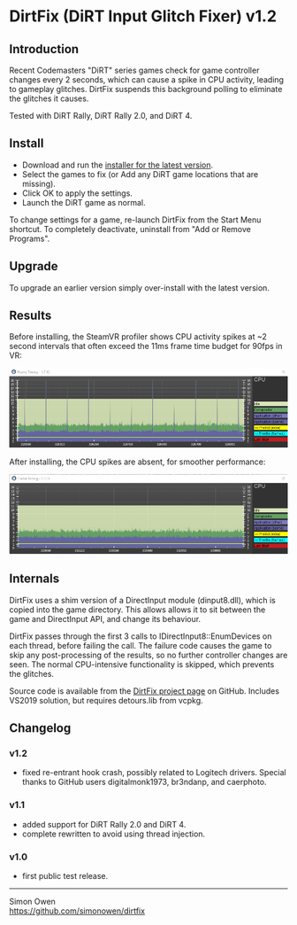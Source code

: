 # DirtFix (DiRT Input Glitch Fixer) v1.2

## Introduction

Recent Codemasters "DiRT" series games check for game controller changes every
2 seconds, which can cause a spike in CPU activity, leading to gameplay glitches.
DirtFix suspends this background polling to eliminate the glitches it causes.

Tested with DiRT Rally, DiRT Rally 2.0, and DiRT 4.

## Install

- Download and run the [installer for the latest version](https://github.com/simonowen/dirtfix/releases/latest).
- Select the games to fix (or Add any DiRT game locations that are missing).
- Click OK to apply the settings.
- Launch the DiRT game as normal.

To change settings for a game, re-launch DirtFix from the Start Menu shortcut.
To completely deactivate, uninstall from "Add or Remove Programs".

## Upgrade

To upgrade an earlier version simply over-install with the latest version.

## Results

Before installing, the SteamVR profiler shows CPU activity spikes at ~2 second
intervals that often exceed the 11ms frame time budget for 90fps in VR:

![Performance Before Installing](images/before.png)

After installing, the CPU spikes are absent, for smoother performance:

![Performance After Installing](images/after.png)

## Internals

DirtFix uses a shim version of a DirectInput module (dinput8.dll), which is
copied into the game directory. This allows allows it to sit between the game
and DirectInput API, and change its behaviour.

DirtFix passes through the first 3 calls to IDirectInput8::EnumDevices on each
thread, before failing the call. The failure code causes the game to skip any
post-processing of the results, so no further controller changes are seen. The
normal CPU-intensive functionality is skipped, which prevents the glitches.

Source code is available from the [DirtFix project page](https://github.com/simonowen/dirtfix) on GitHub.
Includes VS2019 solution, but requires detours.lib from vcpkg.

## Changelog

### v1.2
- fixed re-entrant hook crash, possibly related to Logitech drivers.
  Special thanks to GitHub users digitalmonk1973, br3ndanp, and caerphoto.

### v1.1
- added support for DiRT Rally 2.0 and DiRT 4.
- complete rewritten to avoid using thread injection.

### v1.0
- first public test release.

---

Simon Owen  
https://github.com/simonowen/dirtfix
